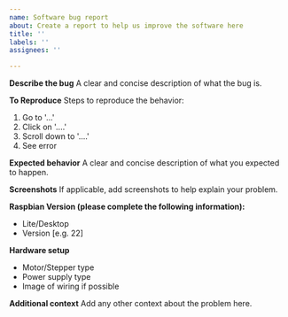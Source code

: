 ```yaml
---
name: Software bug report
about: Create a report to help us improve the software here
title: ''
labels: ''
assignees: ''

---
```


**Describe the bug**
A clear and concise description of what the bug is.

**To Reproduce**
Steps to reproduce the behavior:
1. Go to '...'
2. Click on '....'
3. Scroll down to '....'
4. See error

**Expected behavior**
A clear and concise description of what you expected to happen.

**Screenshots**
If applicable, add screenshots to help explain your problem.

**Raspbian Version (please complete the following information):**
 - Lite/Desktop
 - Version [e.g. 22]

**Hardware setup**
 - Motor/Stepper type
 - Power supply type
 - Image of wiring if possible

**Additional context**
Add any other context about the problem here.
